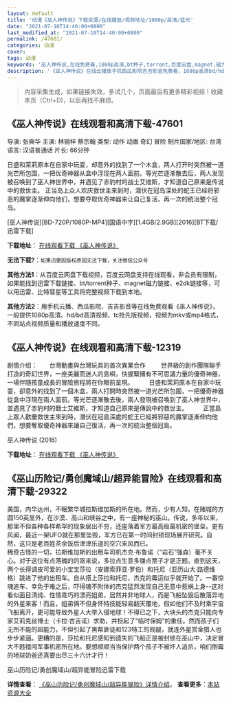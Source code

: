 ```yaml
---
layout: default
title: '动漫《巫人神传说》下载资源/在线播放/视频地址/1080p/高清/蓝光'
date: "2021-07-10T14:40:00+0800"
last_modified_at: "2021-07-10T14:40:00+0800"
permalink: /47601/
categories: 动漫
cover:
tags: 动漫
keywords: '巫人神传说,在线免费看,1080p高清,bt种子,torrent,百度云盘,magnet,磁力链,迅雷下载资源'
description: '《巫人神传说》在线云播放手机西瓜影院吉吉影音免费看，1080p高清bd/hd未删减完整版和tc抢先枪版，mkv/mp4格式，附带bt/torrent种子、magnet/磁力链、百度云盘、网盘资源迅雷下载链接'
---
```


>内容采集生成，如果链接失效，多试几个，页面最后有更多精彩视频！收藏本页（Ctrl+D)，以后再找不麻烦。


## 《巫人神传说》在线观看和高清下载-47601

导演: 张奭华 主演: 林钢梓 蔡宗翰 类型: 动作 动画 奇幻 冒险 制片国家/地区: 台湾 语言: 汉语普通话 片长: 66分钟

日盛和茉莉原本在自家中玩耍，却意外的找到了一个木盒，两人打开时突然被一道光芒所包围，一把优奇神器从盒中浮现在两人面前。等光芒逐渐散去后，两人发现被召唤到了巫人神世界中，并遇见了赤豹村的战士艾维斯，才知道自己原来是传说中的救世主。 正当岛上众人欢庆救世主来到时，潜伏在冠岛深处的蛇王已经将邪恶的魔掌逐渐伸向他们，想要夺取优奇神器来让自己复活，再一次的统治整个冠岛。


[巫人神传说][BD-720P/1080P-MP4][国语中字][1.4GB/2.9GB][2016][BT下载/迅雷下载]

**下载地址**： [在线观看下载 《巫人神传说》](https://www.btdx8.com/torrent/wurenshenchuanshuo_2016.html) 


**无法下载?**：`如果迅雷因版权原因无法下载，关注微信公众号 `

**其他方法1**：从百度云网盘下载视频，百度云网盘支持在线观看，非会员有限制，如果能找到迅雷下载链接、bt/torrent种子、magnet磁力链接、e2dk链接等，可以用迅雷、比特彗星等工具将完整视频下载到本地。

**其他方法2**：用手机云播、西瓜影院、吉吉影音等在线免费观看《巫人神传说》，一般提供1080p高清、hd/bd高清视频、tc抢先版视频，视频为mkv或mp4格式，不同站点视频质量和播放速度不同。


## 《巫人神传说》在线观看和高清下载-12319

剧情介绍：　　台灣動畫與台灣玩具的首次異業合作  　　世界級的創作團隊聯手打造的奇幻世界，一座美麗而迷人的島嶼，快握緊擁有不可思議力量的優奇神器，一場伴隨孩童成長的冒險旅程將在你眼前呈現。  　　日盛和茉莉原本在自家中玩耍，卻意外的找到了一個木盒，兩人打開時突然被一道光芒所包圍，一把優奇神器從盒中浮現在兩人面前。等光芒逐漸散去後，兩人發現被召喚到了巫人神世界中，並遇見了赤豹村的戰士艾維斯，才知道自己原來是傳說中的救世主。  　　正當島上眾人歡慶救世主來到時，潛伏在冠島深處的蛇王已經將邪惡的魔掌逐漸伸向他們，想要奪取優奇神器來讓自己復活，再一次的統治整個冠島。


巫人神传说 (2016)

**下载地址**： [在线观看下载 《巫人神传说》](https://www.btbtdy.me/btdy/dy7040.html) 


## 《巫山历险记/勇创魔域山/超异能冒险》在线观看和高清下载-29322

美国，内华达州，不眠繁华城拉斯维加斯的所在地。然而，少有人知，在赌城的方圆150英里外，在沙漠、高山和峡谷之中，有一座神秘的巫山。传说，多年以来，那里不但各种各样希罕的现象层出不穷，还座落着军方最高级最机密的堡垒。更有风闻，最近一架UFO就在那里坠毁，军方已在第一时间封锁现场展开研究。自然，这只是老百姓茶余饭后津津乐道的空穴来风而已。<br />稀奇古怪的一切，拉斯维加斯的出租车司机杰克&middot;布鲁诺（“岩石”强森）毫不关心。对于这位有点落魄的的哥来说，多拉点生意多赚点票子才是正题。直到这天，两个长得调皮可爱的小宝宝莎拉（安娜索菲亚·罗伯）和托尼（亚历山大&middot;路德维格）跳进了他的出租车。自从搭上莎拉和托尼，杰克的霉运似乎就开始了。一番惊魂追车、幸免于难之后，吓得魂不附体的杰克猛然发现自己无意中惹祸上身--这对看似面目清纯、性情乖巧的漂亮姐弟，居然并非地球人，而是飞船坠毁后散落异地的外星来客！而且，姐弟俩不但身怀特技能轻易翻天覆地，假如他们不及时乘宇宙飞船离开，更可能导致外星人大举入侵地球！不得已之下，大块头的杰克只能向专家艾莉克丝博士（卡拉·古吉诺）求助，并担起了&ldquo;临时保姆”的重任。然而孩子们无所不能的超能力，不但引起了黑帮匪徒和123特工的觊觎，就连外星赏金猎人也步步紧逼。更糟的是，莎拉和托尼感知到遗失的飞船正是被封锁在巫山中，决定冒大不韪擅闯军事机密所在地。要想顺顺当当保护两个孩子不被坏人追杀，咱们倒霉的地球奶爸还真要出尽三十六计才行！


巫山历险记/勇创魔域山/超异能冒险迅雷下载

**详情查看**： [《巫山历险记/勇创魔域山/超异能冒险》详情介绍](/movie/29322/)， **查看更多**：[本站资源大全](/movie/t/all/)

